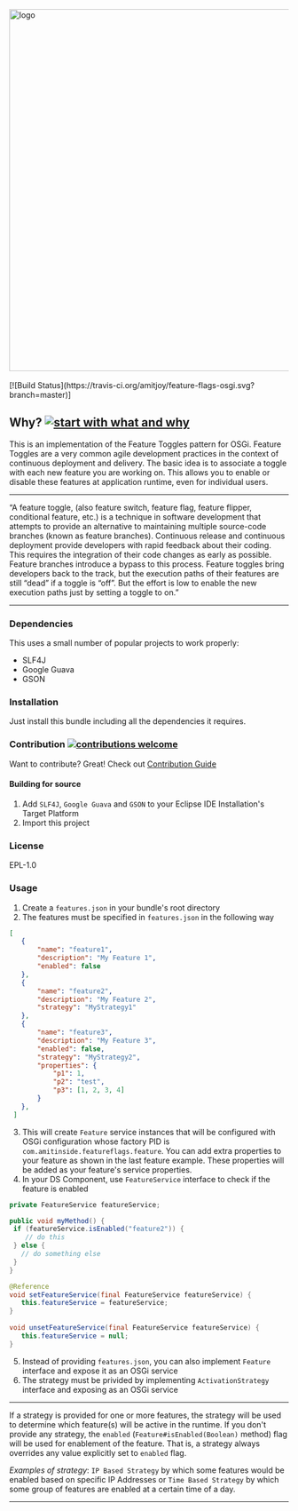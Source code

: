 <img width="652" alt="logo" src="https://user-images.githubusercontent.com/13380182/31362169-6914a210-ad57-11e7-80e6-541cd3f0d034.png"> 
<br/>
<br/>
[![Build Status](https://travis-ci.org/amitjoy/feature-flags-osgi.svg?branch=master)]

## Why? [![start with what and why](https://img.shields.io/badge/start%20with-why%3F-brightgreen.svg?style=flat)](http://featureflags.io/feature-flags/)

This is an implementation of the Feature Toggles pattern for OSGi. Feature Toggles are a very common agile development practices in the context of continuous deployment and delivery. The basic idea is to associate a toggle with each new feature you are working on. This allows you to enable or disable these features at application runtime, even for individual users.

---

“A feature toggle, (also feature switch, feature flag, feature flipper, conditional feature, etc.) is a technique in software development that attempts to provide an alternative to maintaining multiple source-code branches (known as feature branches).  Continuous release and continuous deployment provide developers with rapid feedback about their coding. This requires the integration of their code changes as early as possible. Feature branches introduce a bypass to this process. Feature toggles bring developers back to the track, but the execution paths of their features are still “dead” if a toggle is “off”. But the effort is low to enable the new execution paths just by setting a toggle to on.”

---

### Dependencies

This uses a small number of popular projects to work properly:

* SLF4J
* Google Guava
* GSON

### Installation

Just install this bundle including all the dependencies it requires.

### Contribution [![contributions welcome](https://img.shields.io/badge/contributions-welcome-brightgreen.svg?style=flat)](https://github.com/amitjoy/feature-flags-osgi/issues)

Want to contribute? Great! Check out [Contribution Guide](https://github.com/amitjoy/feature-flags-osgi/blob/master/CONTRIBUTING.md)

#### Building for source

1. Add `SLF4J`, `Google Guava` and `GSON` to your Eclipse IDE Installation's Target Platform
2. Import this project

### License

EPL-1.0
 
### Usage

1. Create a `features.json` in your bundle's root directory
2. The features must be specified in `features.json` in the following way

```json
[
   {
       "name": "feature1",
       "description": "My Feature 1",
       "enabled": false
   },
   {
       "name": "feature2",
       "description": "My Feature 2",
       "strategy": "MyStrategy1"
   },
   {
       "name": "feature3",
       "description": "My Feature 3",
       "enabled": false,
       "strategy": "MyStrategy2",
       "properties": {
           "p1": 1,
           "p2": "test",
           "p3": [1, 2, 3, 4]
       }
   },
 ]
```
3. This will create `Feature` service instances that will be configured with OSGi configuration whose factory PID is `com.amitinside.featureflags.feature`. You can add extra properties to your feature as shown in the last feature example. These properties will be added as your feature's service properties.
4. In your DS Component, use `FeatureService` interface to check if the feature is enabled

```java
private FeatureService featureService;

public void myMethod() {
 if (featureService.isEnabled("feature2")) {
    // do this
 } else {
   // do something else
 }
}

@Reference
void setFeatureService(final FeatureService featureService) {
   this.featureService = featureService;
}
    
void unsetFeatureService(final FeatureService featureService) {
   this.featureService = null;
}
```
5. Instead of providing `features.json`, you can also implement `Feature` interface and expose it as an OSGi service
6. The strategy must be privided by implementing `ActivationStrategy` interface and exposing as an OSGi service

----------------------- ------------------------------------

If a strategy is provided for one or more features, the strategy will be used to determine which feature(s) will be active in the runtime. If you don't provide any strategy, the `enabled` (`Feature#isEnabled(Boolean)` method) flag will be used for enablement of the feature. That is, a strategy always overrides any value explicitly set to `enabled` flag.

*Examples of strategy*: `IP Based Strategy` by which some features would be enabled based on specific IP Addresses or `Time Based Strategy` by which some group of features are enabled at a certain time of a day.

----------------------------------------------------------------
